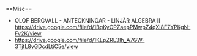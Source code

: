 ==Misc==

* OLOF BERGVALL - ANTECKNINGAR - LINJÄR ALGEBRA II https://drive.google.com/file/d/1BqKyOPZaepPMwpZ4qXI8F7YPKgN-Fv2K/view
* https://drive.google.com/file/d/1KEpZRL3Ih_A7GW-3TjtL8vGDcdLtiC5e/view
